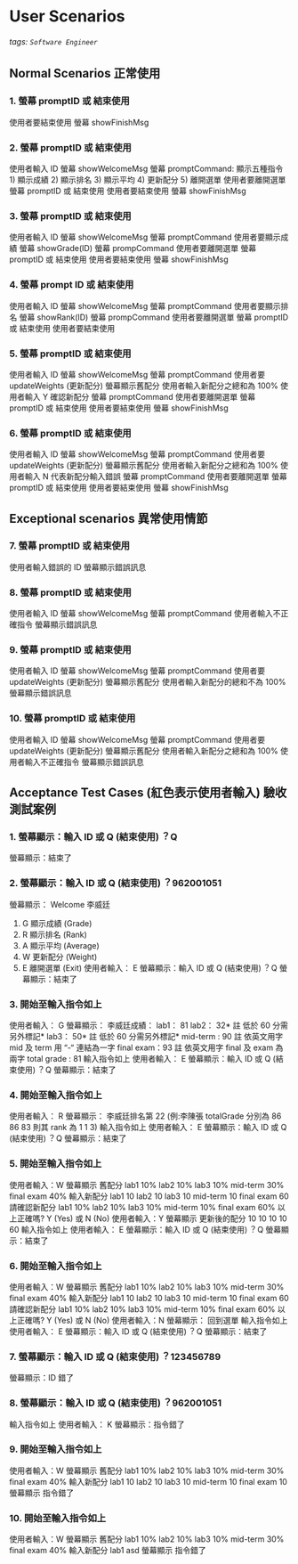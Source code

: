 # User Scenarios

###### tags: `Software Engineer`

## Normal Scenarios 正常使用

### 1. 螢幕 promptID 或 結束使用

使用者要結束使用
螢幕 showFinishMsg

### 2. 螢幕 promptID 或 結束使用

使用者輸入 ID
螢幕 showWelcomeMsg
螢幕 promptCommand:
顯示五種指令 1) 顯示成績 2) 顯示排名 3) 顯示平均 4) 更新配分 5) 離開選單
使用者要離開選單
螢幕 promptID 或 結束使用
使用者要結束使用
螢幕 showFinishMsg

### 3. 螢幕 promptID 或 結束使用

使用者輸入 ID
螢幕 showWelcomeMsg
螢幕 promptCommand
使用者要顯示成績
螢幕 showGrade(ID)
螢幕 prompCommand 
使用者要離開選單
螢幕 promptID 或 結束使用
使用者要結束使用
螢幕 showFinishMsg
    
### 4. 螢幕 prompt ID 或 結束使用

使用者輸入 ID
螢幕 showWelcomeMsg
螢幕 promptCommand
使用者要顯示排名
螢幕 showRank(ID)
螢幕 prompCommand
使用者要離開選單
螢幕 promptID 或 結束使用
使用者要結束使用
    
### 5. 螢幕 promptID 或 結束使用

使用者輸入 ID
螢幕 showWelcomeMsg
螢幕 promptCommand
使用者要 updateWeights (更新配分)
螢幕顯示舊配分
使用者輸入新配分之總和為 100%
使用者輸入 Y 確認新配分
螢幕 promptCommand
使用者要離開選單
螢幕 promptID 或 結束使用
使用者要結束使用
螢幕 showFinishMsg
    
### 6. 螢幕 promptID 或 結束使用

使用者輸入 ID
螢幕 showWelcomeMsg
螢幕 promptCommand
使用者要 updateWeights (更新配分)
螢幕顯示舊配分
使用者輸入新配分之總和為 100%
使用者輸入 N 代表新配分輸入錯誤
螢幕 promptCommand
使用者要離開選單
螢幕 promptID 或 結束使用
使用者要結束使用
螢幕 showFinishMsg
    
## Exceptional scenarios 異常使用情節

### 7. 螢幕 promptID 或 結束使用

使用者輸入錯誤的 ID
螢幕顯示錯誤訊息

### 8. 螢幕 promptID 或 結束使用

使用者輸入 ID
螢幕 showWelcomeMsg
螢幕 promptCommand
使用者輸入不正確指令
螢幕顯示錯誤訊息

### 9. 螢幕 promptID 或 結束使用

使用者輸入 ID
螢幕 showWelcomeMsg
螢幕 promptCommand
使用者要 updateWeights (更新配分)
螢幕顯示舊配分
使用者輸入新配分的總和不為 100%
螢幕顯示錯誤訊息

### 10. 螢幕 promptID 或 結束使用

使用者輸入 ID
螢幕 showWelcomeMsg
螢幕 promptCommand
使用者要 updateWeights (更新配分) 
螢幕顯示舊配分
使用者輸入新配分之總和為 100%
使用者輸入不正確指令
螢幕顯示錯誤訊息

## Acceptance Test Cases (紅色表示使用者輸入) 驗收測試案例

### 1. 螢幕顯示：輸入 ID 或 Q (結束使用)︖ Q

螢幕顯示：結束了

### 2. 螢幕顯示：輸入 ID 或 Q (結束使用)︖ 962001051

螢幕顯示：
Welcome 李威廷
1) G 顯示成績 (Grade)
2) R 顯示排名 (Rank)
3) A 顯示平均 (Average)
4) W 更新配分 (Weight)
5) E 離開選單 (Exit)
使用者輸入： E
螢幕顯示：輸入 ID 或 Q (結束使用)︖ Q
螢幕顯示：結束了

### 3. 開始至輸入指令如上

使用者輸入： G
螢幕顯示：
李威廷成績：
lab1： 81
lab2： 32* 註 低於 60 分需另外標記*
lab3： 50* 註 低於 60 分需另外標記*
mid-term : 90 註 依英文用字 mid 及 term 用 “-“ 連結為一字
final exam：93 註 依英文用字 final 及 exam 為兩字
total grade : 81
輸入指令如上
使用者輸入： E
螢幕顯示：輸入 ID 或 Q (結束使用)︖ Q
螢幕顯示：結束了

### 4. 開始至輸入指令如上

使用者輸入： R
螢幕顯示：
李威廷排名第 22 (例:李陳張 totalGrade 分別為 86 86 83 則其 rank 為 1 1 3)
輸入指令如上
使用者輸入： E
螢幕顯示：輸入 ID 或 Q (結束使用)︖ Q
螢幕顯示：結束了

### 5. 開始至輸入指令如上

使用者輸入：W
螢幕顯示
舊配分
lab1 10%
lab2 10%
lab3 10%
mid-term 30%
final exam 40%
輸入新配分
lab1 10
lab2 10
lab3 10
mid-term 10
final exam 60
請確認新配分
lab1 10%
lab2 10%
lab3 10%
mid-term 10%
final exam 60%
以上正確嗎? Y (Yes) 或 N (No)
使用者輸入：Y
螢幕顯示
 更新後的配分 10 10 10 10 60
輸入指令如上
使用者輸入： E
螢幕顯示：輸入 ID 或 Q (結束使用)︖ Q
螢幕顯示：結束了

### 6. 開始至輸入指令如上

使用者輸入：W
螢幕顯示
舊配分
lab1 10%
lab2 10%
lab3 10%
mid-term 30%
final exam 40%
輸入新配分
lab1 10
lab2 10
lab3 10
mid-term 10
final exam 60
請確認新配分
lab1 10%
lab2 10%
lab3 10%
mid-term 10%
final exam 60%
以上正確嗎? Y (Yes) 或 N (No)
使用者輸入：N
螢幕顯示：
回到選單
輸入指令如上
使用者輸入： E
螢幕顯示：輸入 ID 或 Q (結束使用)︖ Q
螢幕顯示：結束了

### 7. 螢幕顯示：輸入 ID 或 Q (結束使用)︖ 123456789

螢幕顯示：ID 錯了

### 8. 螢幕顯示：輸入 ID 或 Q (結束使用)︖ 962001051

輸入指令如上
使用者輸入： K
螢幕顯示：指令錯了

### 9. 開始至輸入指令如上

使用者輸入：W
螢幕顯示
舊配分
lab1 10%
lab2 10%
lab3 10%
mid-term 30%
final exam 40%
輸入新配分
lab1 10
lab2 10
lab3 10
mid-term 10
final exam 10
螢幕顯示
指令錯了

### 10. 開始至輸入指令如上

使用者輸入：W
螢幕顯示
舊配分
lab1 10%
lab2 10%
lab3 10%
mid-term 30%
final exam 40%
輸入新配分
lab1 asd
螢幕顯示
指令錯了
